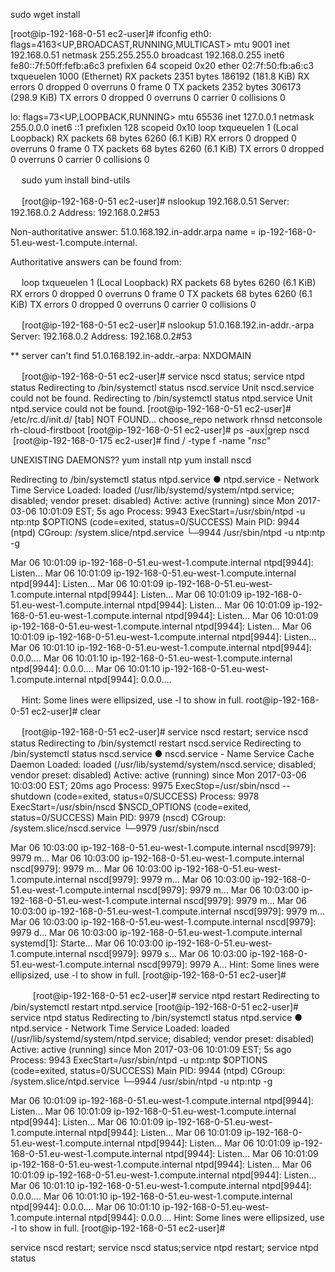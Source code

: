 sudo wget install 

[root@ip-192-168-0-51 ec2-user]# ifconfig
eth0: flags=4163<UP,BROADCAST,RUNNING,MULTICAST>  mtu 9001
        inet 192.168.0.51  netmask 255.255.255.0  broadcast 192.168.0.255
        inet6 fe80::7f:50ff:fefb:a6c3  prefixlen 64  scopeid 0x20<link>
        ether 02:7f:50:fb:a6:c3  txqueuelen 1000  (Ethernet)
        RX packets 2351  bytes 186192 (181.8 KiB)
        RX errors 0  dropped 0  overruns 0  frame 0
        TX packets 2352  bytes 306173 (298.9 KiB)
        TX errors 0  dropped 0 overruns 0  carrier 0  collisions 0

lo: flags=73<UP,LOOPBACK,RUNNING>  mtu 65536
        inet 127.0.0.1  netmask 255.0.0.0
        inet6 ::1  prefixlen 128  scopeid 0x10<host>
        loop  txqueuelen 1  (Local Loopback)
        RX packets 68  bytes 6260 (6.1 KiB)
        RX errors 0  dropped 0  overruns 0  frame 0
        TX packets 68  bytes 6260 (6.1 KiB)
        TX errors 0  dropped 0 overruns 0  carrier 0  collisions 0

　
sudo yum install bind-utils

　
[root@ip-192-168-0-51 ec2-user]# nslookup 192.168.0.51
Server:         192.168.0.2
Address:        192.168.0.2#53

Non-authoritative answer:
51.0.168.192.in-addr.arpa       name = ip-192-168-0-51.eu-west-1.compute.internal.

Authoritative answers can be found from:

　
        loop  txqueuelen 1  (Local Loopback)
        RX packets 68  bytes 6260 (6.1 KiB)
        RX errors 0  dropped 0  overruns 0  frame 0
        TX packets 68  bytes 6260 (6.1 KiB)
        TX errors 0  dropped 0 overruns 0  carrier 0  collisions 0

　
[root@ip-192-168-0-51 ec2-user]# nslookup 51.0.168.192.in-addr.-arpa
Server:         192.168.0.2
Address:        192.168.0.2#53

** server can't find 51.0.168.192.in-addr.-arpa: NXDOMAIN

　
[root@ip-192-168-0-51 ec2-user]# service  nscd  status; service  ntpd  status
Redirecting to /bin/systemctl status  nscd.service
Unit nscd.service could not be found.
Redirecting to /bin/systemctl status  ntpd.service
Unit ntpd.service could not be found.
[root@ip-192-168-0-51 ec2-user]# /etc/rc.d/init.d/ [tab] NOT FOUND...
choose_repo         network             rhnsd
netconsole          rh-cloud-firstboot
[root@ip-192-168-0-51 ec2-user]# ps -aux|grep nscd
  
  [root@ip-192-168-0-175 ec2-user]# find / -type f -name "*nsc*"
  
  UNEXISTING DAEMONS??
yum install ntp
yum install nscd

Redirecting to /bin/systemctl status  ntpd.service
● ntpd.service - Network Time Service
   Loaded: loaded (/usr/lib/systemd/system/ntpd.service; disabled; vendor preset: disabled)
   Active: active (running) since Mon 2017-03-06 10:01:09 EST; 5s ago
  Process: 9943 ExecStart=/usr/sbin/ntpd -u ntp:ntp $OPTIONS (code=exited, status=0/SUCCESS)
 Main PID: 9944 (ntpd)
   CGroup: /system.slice/ntpd.service
           └─9944 /usr/sbin/ntpd -u ntp:ntp -g

Mar 06 10:01:09 ip-192-168-0-51.eu-west-1.compute.internal ntpd[9944]: Listen...
Mar 06 10:01:09 ip-192-168-0-51.eu-west-1.compute.internal ntpd[9944]: Listen...
Mar 06 10:01:09 ip-192-168-0-51.eu-west-1.compute.internal ntpd[9944]: Listen...
Mar 06 10:01:09 ip-192-168-0-51.eu-west-1.compute.internal ntpd[9944]: Listen...
Mar 06 10:01:09 ip-192-168-0-51.eu-west-1.compute.internal ntpd[9944]: Listen...
Mar 06 10:01:09 ip-192-168-0-51.eu-west-1.compute.internal ntpd[9944]: Listen...
Mar 06 10:01:09 ip-192-168-0-51.eu-west-1.compute.internal ntpd[9944]: Listen...
Mar 06 10:01:10 ip-192-168-0-51.eu-west-1.compute.internal ntpd[9944]: 0.0.0....
Mar 06 10:01:10 ip-192-168-0-51.eu-west-1.compute.internal ntpd[9944]: 0.0.0....
Mar 06 10:01:10 ip-192-168-0-51.eu-west-1.compute.internal ntpd[9944]: 0.0.0....

　
Hint: Some lines were ellipsized, use -l to show in full.
root@ip-192-168-0-51 ec2-user]# clear

　
[root@ip-192-168-0-51 ec2-user]# service nscd restart; service nscd status
Redirecting to /bin/systemctl restart  nscd.service
Redirecting to /bin/systemctl status  nscd.service
● nscd.service - Name Service Cache Daemon
   Loaded: loaded (/usr/lib/systemd/system/nscd.service; disabled; vendor preset: disabled)
   Active: active (running) since Mon 2017-03-06 10:03:00 EST; 20ms ago
  Process: 9975 ExecStop=/usr/sbin/nscd --shutdown (code=exited, status=0/SUCCESS)
  Process: 9978 ExecStart=/usr/sbin/nscd $NSCD_OPTIONS (code=exited, status=0/SUCCESS)
 Main PID: 9979 (nscd)
   CGroup: /system.slice/nscd.service
           └─9979 /usr/sbin/nscd

Mar 06 10:03:00 ip-192-168-0-51.eu-west-1.compute.internal nscd[9979]: 9979 m...
Mar 06 10:03:00 ip-192-168-0-51.eu-west-1.compute.internal nscd[9979]: 9979 m...
Mar 06 10:03:00 ip-192-168-0-51.eu-west-1.compute.internal nscd[9979]: 9979 m...
Mar 06 10:03:00 ip-192-168-0-51.eu-west-1.compute.internal nscd[9979]: 9979 m...
Mar 06 10:03:00 ip-192-168-0-51.eu-west-1.compute.internal nscd[9979]: 9979 m...
Mar 06 10:03:00 ip-192-168-0-51.eu-west-1.compute.internal nscd[9979]: 9979 m...
Mar 06 10:03:00 ip-192-168-0-51.eu-west-1.compute.internal nscd[9979]: 9979 d...
Mar 06 10:03:00 ip-192-168-0-51.eu-west-1.compute.internal systemd[1]: Starte...
Mar 06 10:03:00 ip-192-168-0-51.eu-west-1.compute.internal nscd[9979]: 9979 s...
Mar 06 10:03:00 ip-192-168-0-51.eu-west-1.compute.internal nscd[9979]: 9979 A...
Hint: Some lines were ellipsized, use -l to show in full.
[root@ip-192-168-0-51 ec2-user]#

　
　
[root@ip-192-168-0-51 ec2-user]# service ntpd restart
Redirecting to /bin/systemctl restart  ntpd.service
[root@ip-192-168-0-51 ec2-user]# service ntpd status
Redirecting to /bin/systemctl status  ntpd.service
● ntpd.service - Network Time Service
   Loaded: loaded (/usr/lib/systemd/system/ntpd.service; disabled; vendor preset: disabled)
   Active: active (running) since Mon 2017-03-06 10:01:09 EST; 5s ago
  Process: 9943 ExecStart=/usr/sbin/ntpd -u ntp:ntp $OPTIONS (code=exited, status=0/SUCCESS)
 Main PID: 9944 (ntpd)
   CGroup: /system.slice/ntpd.service
           └─9944 /usr/sbin/ntpd -u ntp:ntp -g

Mar 06 10:01:09 ip-192-168-0-51.eu-west-1.compute.internal ntpd[9944]: Listen...
Mar 06 10:01:09 ip-192-168-0-51.eu-west-1.compute.internal ntpd[9944]: Listen...
Mar 06 10:01:09 ip-192-168-0-51.eu-west-1.compute.internal ntpd[9944]: Listen...
Mar 06 10:01:09 ip-192-168-0-51.eu-west-1.compute.internal ntpd[9944]: Listen...
Mar 06 10:01:09 ip-192-168-0-51.eu-west-1.compute.internal ntpd[9944]: Listen...
Mar 06 10:01:09 ip-192-168-0-51.eu-west-1.compute.internal ntpd[9944]: Listen...
Mar 06 10:01:09 ip-192-168-0-51.eu-west-1.compute.internal ntpd[9944]: Listen...
Mar 06 10:01:10 ip-192-168-0-51.eu-west-1.compute.internal ntpd[9944]: 0.0.0....
Mar 06 10:01:10 ip-192-168-0-51.eu-west-1.compute.internal ntpd[9944]: 0.0.0....
Mar 06 10:01:10 ip-192-168-0-51.eu-west-1.compute.internal ntpd[9944]: 0.0.0....
Hint: Some lines were ellipsized, use -l to show in full.
[root@ip-192-168-0-51 ec2-user]#

service nscd restart; service nscd status;service ntpd restart; service ntpd status
